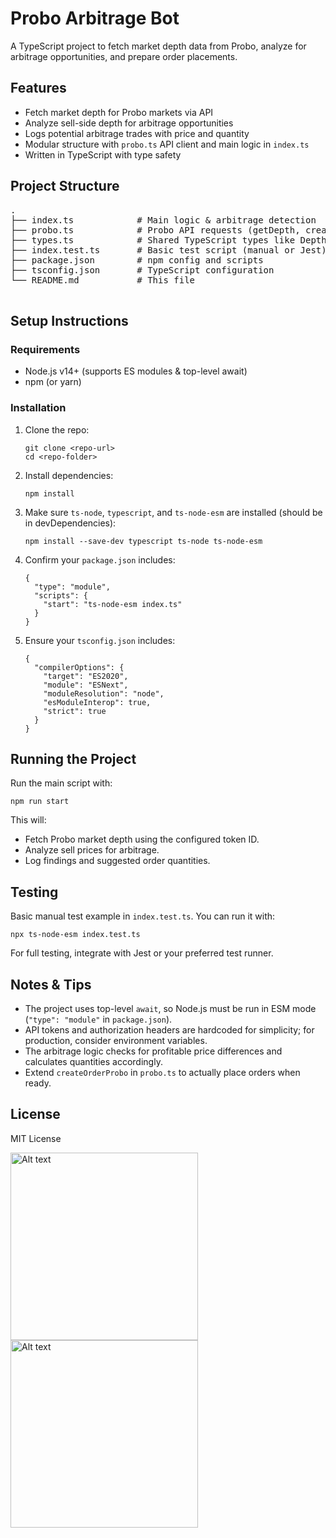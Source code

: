 <!DOCTYPE html>
<html lang="en">
<head>
  <meta charset="UTF-8" />
  <meta name="viewport" content="width=device-width, initial-scale=1" />
</head>
<body>
  <h1>Probo Arbitrage Bot</h1>
  <p>
    A TypeScript project to fetch market depth data from Probo, analyze for arbitrage opportunities, and prepare order placements.
  </p>

  <h2>Features</h2>
  <ul>
    <li>Fetch market depth for Probo markets via API</li>
    <li>Analyze sell-side depth for arbitrage opportunities</li>
    <li>Logs potential arbitrage trades with price and quantity</li>
    <li>Modular structure with <code>probo.ts</code> API client and main logic in <code>index.ts</code></li>
    <li>Written in TypeScript with type safety</li>
  </ul>

  <h2>Project Structure</h2>
  <pre>
.
├── index.ts            # Main logic & arbitrage detection
├── probo.ts            # Probo API requests (getDepth, createOrder)
├── types.ts            # Shared TypeScript types like Depth
├── index.test.ts       # Basic test script (manual or Jest)
├── package.json        # npm config and scripts
├── tsconfig.json       # TypeScript configuration
└── README.md           # This file
  </pre>

  <h2>Setup Instructions</h2>
  <h3>Requirements</h3>
  <ul>
    <li>Node.js v14+ (supports ES modules & top-level await)</li>
    <li>npm (or yarn)</li>
  </ul>

  <h3>Installation</h3>
  <ol>
    <li>
      Clone the repo:
      <pre><code>git clone &lt;repo-url&gt;
cd &lt;repo-folder&gt;</code></pre>
    </li>
    <li>
      Install dependencies:
      <pre><code>npm install</code></pre>
    </li>
    <li>
      Make sure <code>ts-node</code>, <code>typescript</code>, and <code>ts-node-esm</code> are installed (should be in devDependencies):
      <pre><code>npm install --save-dev typescript ts-node ts-node-esm</code></pre>
    </li>
    <li>
      Confirm your <code>package.json</code> includes:
      <pre><code>{
  "type": "module",
  "scripts": {
    "start": "ts-node-esm index.ts"
  }
}
</code></pre>
    </li>
    <li>
      Ensure your <code>tsconfig.json</code> includes:
      <pre><code>{
  "compilerOptions": {
    "target": "ES2020",
    "module": "ESNext",
    "moduleResolution": "node",
    "esModuleInterop": true,
    "strict": true
  }
}
</code></pre>
    </li>
  </ol>

  <h2>Running the Project</h2>
  <p>Run the main script with:</p>
  <pre><code>npm run start</code></pre>
  <p>This will:</p>
  <ul>
    <li>Fetch Probo market depth using the configured token ID.</li>
    <li>Analyze sell prices for arbitrage.</li>
    <li>Log findings and suggested order quantities.</li>
  </ul>

  <h2>Testing</h2>
  <p>Basic manual test example in <code>index.test.ts</code>. You can run it with:</p>
  <pre><code>npx ts-node-esm index.test.ts</code></pre>
  <p>For full testing, integrate with Jest or your preferred test runner.</p>

  <h2>Notes &amp; Tips</h2>
  <ul>
    <li>The project uses top-level <code>await</code>, so Node.js must be run in ESM mode (<code>"type": "module"</code> in <code>package.json</code>).</li>
    <li>API tokens and authorization headers are hardcoded for simplicity; for production, consider environment variables.</li>
    <li>The arbitrage logic checks for profitable price differences and calculates quantities accordingly.</li>
    <li>Extend <code>createOrderProbo</code> in <code>probo.ts</code> to actually place orders when ready.</li>
  </ul>

  <h2>License</h2>
  <p>MIT License</p>
</body>
</html>
<img src="images/![image](https://github.com/user-attachments/assets/d31f7df4-cf8a-482b-9b56-21148e1738c3)
" alt="Alt text" width="300" />
<img src="images/![Screenshot 2025-05-20 211544](https://github.com/user-attachments/assets/0f2bb490-7721-4cc5-945b-1018bdd394a4)
" alt="Alt text" width="300" />
